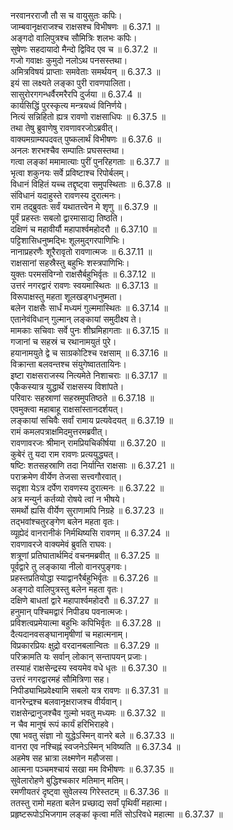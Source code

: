 

  
नरवानरराजौ तौ स च वायुसुतः कपिः।  
जाम्बवानृक्षराजश्च राक्षसश्च विभीषणः ॥ 6.37.1 ॥   
अङ्गदो वालिपुत्रश्च सौमित्रिः शलभः कपिः।  
सुषेणः सहदायादो मैन्दो द्विविद एव च ॥ 6.37.2 ॥   
गजो गवाक्षः कुमुदो नलोऽथ पनसस्तथा।  
अमित्रविषयं प्राप्ताः समवेताः समर्थयन् ॥ 6.37.3 ॥   
इयं सा लक्ष्यते लङ्का पुरी रावणपालिता।  
सासुरोरगगन्धर्वैरमरैरपि दुर्जया ॥ 6.37.4 ॥   
कार्यसिद्धिं पुरस्कृत्य मन्त्रयध्वं विनिर्णये।  
नित्यं सन्निहितो ह्यत्र रावणो राक्षसाधिपः ॥ 6.37.5 ॥   
तथा तेषु ब्रुवाणेषु रावणावरजोऽब्रवीत्।  
वाक्यमग्राम्यपदवत् पुष्कलार्थं विभीषणः ॥ 6.37.6 ॥   
अनलः शरभश्चैव सम्पातिः प्रघसस्तथा।  
गत्वा लङ्कां ममामात्याः पुरीं पुनरिहगताः ॥ 6.37.7 ॥   
भृत्वा शकुनयः सर्वे प्रविष्टाश्च रिपोर्बलम्।  
विधानं विहितं यच्च तद्दृष्ट्वा समुपस्थिताः ॥ 6.37.8 ॥   
संविधानं यदाहुस्ते रावणस्य दुरात्मनः।  
राम तद्ब्रुवतः सर्वं यथातत्त्वेन मे शृणु ॥ 6.37.9 ॥   
पूर्वं प्रहस्तः सबलो द्वारमासाद्य तिष्ठति।  
दक्षिणं च महावीर्यौ महापार्श्वमहोदरौ ॥ 6.37.10 ॥   
पट्टिशासिधनुष्मद्भिः शूलमुद्गरपाणिभिः।  
नानाप्रहरणैः शूरैरावृतो रावणात्मजः ॥ 6.37.11 ॥   
राक्षसानां सहस्रैस्तु बहुभिः शस्त्रपाणिभिः।  
युक्तः परमसंविग्नो राक्षसैर्बहुभिर्वृतः ॥ 6.37.12 ॥   
उत्तरं नगरद्वारं रावणः स्वयमास्थितः ॥ 6.37.13 ॥   
विरूपाक्षस्तु महता शूलखड्गधनुष्मता।  
बलेन राक्षसैः सार्धं मध्यमं गुल्ममास्थितः ॥ 6.37.14 ॥   
एतानेवंविधान् गुल्मान् लङ्कायां समुदीक्ष्य ते।  
मामकाः सचिवाः सर्वे पुनः शीघ्रमिहागताः ॥ 6.37.15 ॥   
गजानां च सहस्रं च रथानामयुतं पुरे।  
हयानामयुते द्वे च साग्रकोटिश्च रक्षसाम् ॥ 6.37.16 ॥   
विक्रान्ता बलवन्तश्च संयुगेष्वाततायिनः।  
इष्टा राक्षसराजस्य नित्यमेते निशाचराः ॥ 6.37.17 ॥   
एकैकस्यात्र युद्धार्थे राक्षसस्य विशांपते।  
परिवारः सहस्राणां सहस्रमुपतिष्ठते ॥ 6.37.18 ॥   
एवमुक्त्वा महाबाहू राक्षसांस्तानदर्शयत्।  
लङ्कायां सचिवैः सर्वां रामाय प्रत्यवेदयत् ॥ 6.37.19 ॥   
रामं कमलपत्राक्षमिदमुत्तरमब्रवीत्।  
रावणावरजः श्रीमान् रामप्रियचिकीर्षया ॥ 6.37.20 ॥   
कुबेरं तु यदा राम रावणः प्रत्ययुद्ध्यत्।  
षष्टिः शतसहस्राणि तदा निर्यान्ति राक्षसाः ॥ 6.37.21 ॥   
पराक्रमेण वीर्येण तेजसा सत्त्वगौरवात्।  
सदृशा येऽत्र दर्पेण रावणस्य दुरात्मनः ॥ 6.37.22 ॥   
अत्र मन्युर्न कर्तव्यो रोषये त्वां न भीषये।  
समर्थो ह्यसि वीर्येण सुराणामपि निग्रहे ॥ 6.37.23 ॥   
तद्भवांश्चतुरङ्गेण बलेन महता वृतः।  
व्यूह्येदं वानरानीकं निर्मथिष्यसि रावणम् ॥ 6.37.24 ॥   
रावणावरजे वाक्यमेवं ब्रुवति राघवः।  
शत्रूणां प्रतिघातार्थमिदं वचनमब्रवीत् ॥ 6.37.25 ॥   
पूर्वद्वारे तु लङ्काया नीलो वानरपुङ्गवः।  
प्रहस्तप्रतियोद्धा स्याद्वानरैर्बहुभिर्वृतः ॥ 6.37.26 ॥   
अङ्गदो वालिपुत्रस्तु बलेन महता वृतः।  
दक्षिणे बाधतां द्वारे महापार्श्वमहोदरौ ॥ 6.37.27 ॥   
हनुमान् पश्चिमद्वारं निपीड्य पवनात्मजः।  
प्रविशत्वप्रमेयात्मा बहुभिः कपिभिर्वृतः ॥ 6.37.28 ॥   
दैत्यदानवसङ्घानामृषीणां च महात्मनाम्।  
विप्रकारप्रियः क्षुद्रो वरदानबलान्वितः ॥ 6.37.29 ॥   
परिक्रामति यः सर्वान् लोकान् सन्तापयन् प्रजाः।  
तस्याहं राक्षसेन्द्रस्य स्वयमेव वधे धृतः ॥ 6.37.30 ॥   
उत्तरं नगरद्वारमहं सौमित्रिणा सह।  
निपीड्याभिप्रवेक्ष्यामि सबलो यत्र रावणः ॥ 6.37.31 ॥   
वानरेन्द्रश्च बलवानृक्षराजश्च वीर्यवान्।  
राक्षसेन्द्रानुजश्चैव गुल्मो भवतु मध्यमः ॥ 6.37.32 ॥   
न चैव मानुषं रूपं कार्यं हरिभिराहवे।  
एषा भवतु संज्ञा नो युद्धेऽस्मिन् वानरे बले ॥ 6.37.33 ॥   
वानरा एव नश्चिह्नं स्वजनेऽस्मिन् भविष्यति ॥ 6.37.34 ॥   
अहमेष सह भ्रात्रा लक्ष्मणेन महौजसा।  
आत्मना पञ्चमश्चायं सखा मम विभीषणः ॥ 6.37.35 ॥   
सुवेलारोहणे बुद्धिश्चकार मतिमान् मतिम्।  
रमणीयतरं दृष्ट्वा सुवेलस्य गिरेस्तटम् ॥ 6.37.36 ॥   
ततस्तु रामो महता बलेन प्रच्छाद्य सर्वां पृथिवीं महात्मा।  
प्रहृष्टरूपोऽभिजगाम लङ्कां कृत्वा मतिं सोऽरिवधे महात्मा ॥ 6.37.37 ॥   
